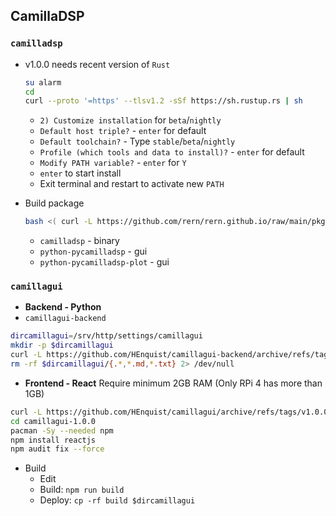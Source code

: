 CamillaDSP
---

### `camilladsp`
- v1.0.0 needs recent version of `Rust`
	```sh
	su alarm
	cd
	curl --proto '=https' --tlsv1.2 -sSf https://sh.rustup.rs | sh
	```

	- `2) Customize installation` for `beta`/`nightly`
	- `Default host triple?` - `enter` for default
	- `Default toolchain?` - Type `stable`/`beta`/`nightly`
	- `Profile (which tools and data to install)?` - `enter` for default
	- `Modify PATH variable?` - `enter` for `Y`
	- `enter` to start install
	- Exit terminal and restart to activate new `PATH`
- Build package
	```sh
	bash <( curl -L https://github.com/rern/rern.github.io/raw/main/pkgbuild.sh )
	```
	- `camilladsp` - binary
	- `python-pycamilladsp` - gui
	- `python-pycamilladsp-plot` - gui

### `camillagui`
- **Backend - Python**
- `camillagui-backend`
```sh
dircamillagui=/srv/http/settings/camillagui
mkdir -p $dircamillagui
curl -L https://github.com/HEnquist/camillagui-backend/archive/refs/tags/v1.0.0-rc2.tar.gz | bsdtar xf - --strip=1 -C $dircamillagui
rm -rf $dircamillagui/{.*,*.md,*.txt} 2> /dev/null
```

- **Frontend - React**
Require minimum 2GB RAM (Only RPi 4 has more than 1GB)
```sh
curl -L https://github.com/HEnquist/camillagui/archive/refs/tags/v1.0.0.tar.gz | bsdtar xf -
cd camillagui-1.0.0
pacman -Sy --needed npm
npm install reactjs
npm audit fix --force
```
- Build
	- Edit
	- Build: `npm run build`
	- Deploy: `cp -rf build $dircamillagui`
